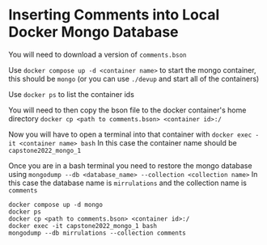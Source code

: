 # Inserting Comments into Local Docker Mongo Database

You will need to download a version of `comments.bson`

Use `docker compose up -d <container name>` to start the mongo container, this should be `mongo` (or you can use `./devup` and start all of the containers)

Use `docker ps` to list the container ids

You will need to then copy the bson file to the docker container's home directory `docker cp <path to comments.bson> <container id>:/`

Now you will have to open a terminal into that container with `docker exec -it <container name> bash` In this case the container name should be `capstone2022_mongo_1`

Once you are in a bash terminal you need to restore the mongo database using `mongodump --db <database_name> --collection <collection name>` In this case the database name is `mirrulations` and the collection name is `comments`

```
docker compose up -d mongo
docker ps
docker cp <path to comments.bson> <container id>:/
docker exec -it capstone2022_mongo_1 bash
mongodump --db mirrulations --collection comments
```
